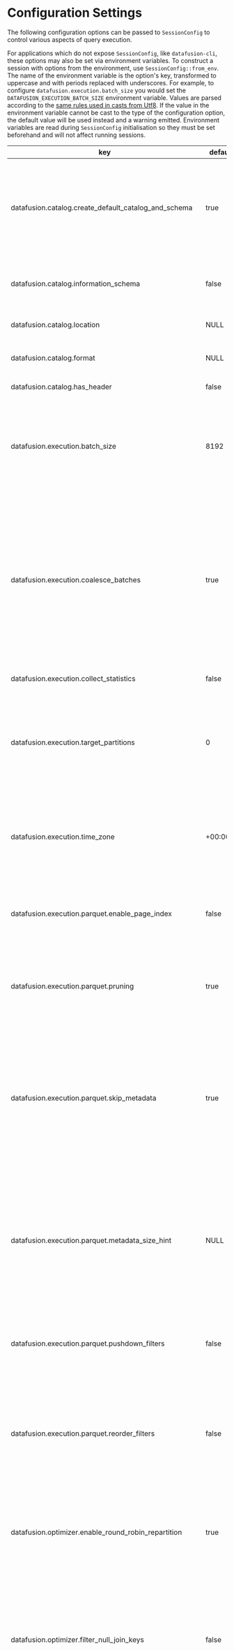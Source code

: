 <!---
  Licensed to the Apache Software Foundation (ASF) under one
  or more contributor license agreements.  See the NOTICE file
  distributed with this work for additional information
  regarding copyright ownership.  The ASF licenses this file
  to you under the Apache License, Version 2.0 (the
  "License"); you may not use this file except in compliance
  with the License.  You may obtain a copy of the License at

    http://www.apache.org/licenses/LICENSE-2.0

  Unless required by applicable law or agreed to in writing,
  software distributed under the License is distributed on an
  "AS IS" BASIS, WITHOUT WARRANTIES OR CONDITIONS OF ANY
  KIND, either express or implied.  See the License for the
  specific language governing permissions and limitations
  under the License.
-->

<!---
This file was generated by the dev/update_config_docs.sh script.
Do not edit it manually as changes will be overwritten.
Instead, edit dev/update_config_docs.sh or the docstrings in datafusion/core/src/config.rs.
-->

# Configuration Settings

The following configuration options can be passed to `SessionConfig` to control various aspects of query execution.

For applications which do not expose `SessionConfig`, like `datafusion-cli`, these options may also be set via environment variables.
To construct a session with options from the environment, use `SessionConfig::from_env`.
The name of the environment variable is the option's key, transformed to uppercase and with periods replaced with underscores.
For example, to configure `datafusion.execution.batch_size` you would set the `DATAFUSION_EXECUTION_BATCH_SIZE` environment variable.
Values are parsed according to the [same rules used in casts from Utf8](https://docs.rs/arrow/latest/arrow/compute/kernels/cast/fn.cast.html).
If the value in the environment variable cannot be cast to the type of the configuration option, the default value will be used instead and a warning emitted.
Environment variables are read during `SessionConfig` initialisation so they must be set beforehand and will not affect running sessions.

| key                                                       | default | description                                                                                                                                                                                                                                                                                                |
| --------------------------------------------------------- | ------- | ---------------------------------------------------------------------------------------------------------------------------------------------------------------------------------------------------------------------------------------------------------------------------------------------------------- |
| datafusion.catalog.create_default_catalog_and_schema      | true    | Number of partitions for query execution. Increasing partitions can increase concurrency. Defaults to the number of cpu cores on the system.                                                                                                                                                               |
| datafusion.catalog.information_schema                     | false   | Should DataFusion provide access to `information_schema` virtual tables for displaying schema information                                                                                                                                                                                                  |
| datafusion.catalog.location                               | NULL    | Location scanned to load tables for `default` schema                                                                                                                                                                                                                                                       |
| datafusion.catalog.format                                 | NULL    | Type of `TableProvider` to use when loading `default` schema                                                                                                                                                                                                                                               |
| datafusion.catalog.has_header                             | false   | If the file has a header                                                                                                                                                                                                                                                                                   |
| datafusion.execution.batch_size                           | 8192    | Default batch size while creating new batches, it's especially useful for buffer-in-memory batches since creating tiny batches would results in too much metadata memory consumption                                                                                                                       |
| datafusion.execution.coalesce_batches                     | true    | When set to true, record batches will be examined between each operator and small batches will be coalesced into larger batches. This is helpful when there are highly selective filters or joins that could produce tiny output batches. The target batch size is determined by the configuration setting |
| datafusion.execution.collect_statistics                   | false   | Should DataFusion collect statistics after listing files                                                                                                                                                                                                                                                   |
| datafusion.execution.target_partitions                    | 0       | Number of partitions for query execution. Increasing partitions can increase concurrency. Defaults to the number of cpu cores on the system                                                                                                                                                                |
| datafusion.execution.time_zone                            | +00:00  | The default time zone Some functions, e.g. EXTRACT(HOUR from SOME_TIME), shift the underlying datetime according to this time zone, and then extract the hour                                                                                                                                              |
| datafusion.execution.parquet.enable_page_index            | false   | If true, uses parquet data page level metadata (Page Index) statistics to reduce the number of rows decoded.                                                                                                                                                                                               |
| datafusion.execution.parquet.pruning                      | true    | If true, the parquet reader attempts to skip entire row groups based on the predicate in the query and the metadata (min/max values) stored in the parquet file                                                                                                                                            |
| datafusion.execution.parquet.skip_metadata                | true    | If true, the parquet reader skip the optional embedded metadata that may be in the file Schema. This setting can help avoid schema conflicts when querying multiple parquet files with schemas containing compatible types but different metadata                                                          |
| datafusion.execution.parquet.metadata_size_hint           | NULL    | If specified, the parquet reader will try and fetch the last `size_hint` bytes of the parquet file optimistically. If not specified, two read are required: One read to fetch the 8-byte parquet footer and another to fetch the metadata length encoded in the footer                                     |
| datafusion.execution.parquet.pushdown_filters             | false   | If true, filter expressions are be applied during the parquet decoding operation to reduce the number of rows decoded                                                                                                                                                                                      |
| datafusion.execution.parquet.reorder_filters              | false   | If true, filter expressions evaluated during the parquet decoding operation will be reordered heuristically to minimize the cost of evaluation. If false, the filters are applied in the same order as written in the query                                                                                |
| datafusion.optimizer.enable_round_robin_repartition       | true    | When set to true, the physical plan optimizer will try to add round robin repartition to increase parallelism to leverage more CPU cores                                                                                                                                                                   |
| datafusion.optimizer.filter_null_join_keys                | false   | When set to true, the optimizer will insert filters before a join between a nullable and non-nullable column to filter out nulls on the nullable side. This filter can add additional overhead when the file format does not fully support predicate push down.                                            |
| datafusion.optimizer.repartition_aggregations             | true    | Should DataFusion repartition data using the aggregate keys to execute aggregates in parallel using the provided `target_partitions` level"                                                                                                                                                                |
| datafusion.optimizer.repartition_joins                    | true    | Should DataFusion repartition data using the join keys to execute joins in parallel using the provided `target_partitions` level"                                                                                                                                                                          |
| datafusion.optimizer.repartition_windows                  | true    | Should DataFusion repartition data using the partitions keys to execute window functions in parallel using the provided `target_partitions` level"                                                                                                                                                         |
| datafusion.optimizer.skip_failed_rules                    | true    | When set to true, the logical plan optimizer will produce warning messages if any optimization rules produce errors and then proceed to the next rule. When set to false, any rules that produce errors will cause the query to fail                                                                       |
| datafusion.optimizer.max_passes                           | 3       | Number of times that the optimizer will attempt to optimize the plan                                                                                                                                                                                                                                       |
| datafusion.optimizer.top_down_join_key_reordering         | true    | When set to true, the physical plan optimizer will run a top down process to reorder the join keys                                                                                                                                                                                                         |
| datafusion.optimizer.prefer_hash_join                     | true    | When set to true, the physical plan optimizer will prefer HashJoin over SortMergeJoin. HashJoin can work more efficiently than SortMergeJoin but consumes more memory                                                                                                                                      |
| datafusion.optimizer.hash_join_single_partition_threshold | 1048576 | The maximum estimated size in bytes for one input side of a HashJoin will be collected into a single partition                                                                                                                                                                                             |
| datafusion.explain.logical_plan_only                      | false   | When set to true, the explain statement will only print logical plans                                                                                                                                                                                                                                      |
| datafusion.explain.physical_plan_only                     | false   | When set to true, the explain statement will only print physical plans                                                                                                                                                                                                                                     |
